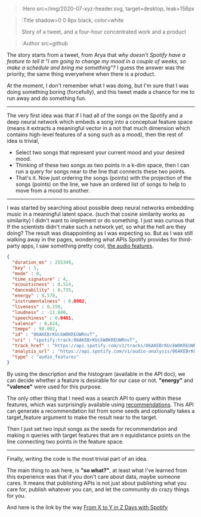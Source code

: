 > :Hero src=/img/2020-07-xyz-header.svg,
>       target=desktop,
>       leak=156px


> :Title shadow=0 0 8px black, color=white
>
> Story of a tweet, and a four-hour concentrated work and a product

> :Author src=github


The story starts from a tweet, from Arya that *why doesn't Spotify have a feature to tell it "I am going to change my mood in a couple of weeks, so make a schedule and bring me something"?* I guess the answer was the priority, the same thing everywhere when there is a product.

At the moment, I don't remember what I was doing, but I'm sure that I was doing something boring (forcefully), and this tweet made a chance for me to run away and do something fun.

---

The very first idea was that if I had all of the songs on the Spotify and a deep neural network which embeds a song into a conceptual feature space (means it extracts a meaningful vector in a not that much dimension which contains high-level features of a song such as a mood), then the rest of idea is trivial,

- Select two songs that represent your current mood and your desired mood.
- Thinking of these two songs as two points in a k-dim space, then I can run a query for songs near to the line that connects these two points.
- That's it. Now just ordering the songs (points) with the projection of the songs (points) on the line, we have an ordered list of songs to help to move from a mood to another.

---

I was started by searching about possible deep neural networks embedding music in a meaningful latent space. (such that cosine similarity works as similarity) I didn't want to implement or do something. I just was curious that If the scientists didn't make such a network yet, so what the hell are they doing? The result was disappointing as I was expecting so. But as I was still walking away in the pages, wondering what APIs Spotify provides for third-party apps, I saw something pretty cool‍, [the audio features](https://developer.spotify.com/documentation/web-api/reference/tracks/get-audio-features/).

```json
{
  "duration_ms" : 255349,
  "key" : 5,
  "mode" : 0,
  "time_signature" : 4,
  "acousticness" : 0.514,
  "danceability" : 0.735,
  "energy" : 0.578,
  "instrumentalness" : 0.0902,
  "liveness" : 0.159,
  "loudness" : -11.840,
  "speechiness" : 0.0461,
  "valence" : 0.624,
  "tempo" : 98.002,
  "id" : "06AKEBrKUckW0KREUWRnvT",
  "uri" : "spotify:track:06AKEBrKUckW0KREUWRnvT",
  "track_href" : "https://api.spotify.com/v1/tracks/06AKEBrKUckW0KREUWRnvT",
  "analysis_url" : "https://api.spotify.com/v1/audio-analysis/06AKEBrKUckW0KREUWRnvT",
  "type" : "audio_features"
}
```

By using the description and the histogram (available in the API doc), we can decide whether a feature is desirable for our case or not. **"energy"** and **"valence"** were used for this purpose.

The only other thing that I need was a search API to query within these features, which was surprisingly available using [recommendations](https://developer.spotify.com/documentation/web-api/reference/browse/get-recommendations/). This API can generate a recommendation list from some seeds and optionally takes a target_feature argument to make the result near to the target.

Then I just set two input songs as the seeds for recommendation and making n queries with target features that are n equidistance points on the line connecting two points in the feature space.

---

Finally, writing the code is the most trivial part of an idea.

The main thing to ask here, is **"so what?"**, at least what I've learned from this experience was that if you don't care about data, maybe someone cares. It means that publishing APIs is not just about publishing what you care for, publish whatever you can, and let the community do crazy things for you.

And here is the link by the way [From X to Y in Z Days with Spotify](https://sesajad.me/sub/xyz/)
